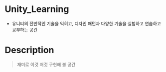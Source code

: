 # Unity_Learning

- 유니티의 전반적인 기술을 익히고, 디자인 패턴과 다양한 기술을 실험하고 연습하고 공부하는 공간

# Description
> 재미로 이것 저것 구현해 볼 공간<br/>